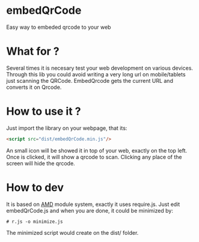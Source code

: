 # embedQrCode
Easy way to embeded qrcode to your web

# What for ?
Several times it is necesary  test your web development on various devices. Through this lib you could avoid writing a very long url on mobile/tablets just scanning the QRCode. EmbedQrcode gets the current URL and converts it on Qrcode.

# How to use it ?
Just import the library on your webpage, that its:

```html
<script src="dist/embedQrCode.min.js"/>
```
An small icon will be showed it in top of your web, exactly on the top left. Once is clicked, it will show a qrcode to scan. Clicking any place of the screen will hide the qrcode.

# How to dev

It is based on [AMD](https://github.com/amdjs/amdjs-api/wiki/AMD) module system, exactly it uses require.js. Just edit embedQrCode.js and when you are done, it could be minimized by:

```
# r.js -o minimize.js
```
The minimized script would create on the dist/ folder.
